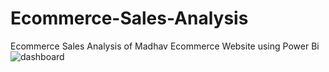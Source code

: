 # Ecommerce-Sales-Analysis
Ecommerce Sales Analysis of Madhav Ecommerce  Website using Power Bi
![dashboard](https://github.com/MZKhan18/Ecommerce-Sales-Analysis/assets/83308074/8724df6f-479e-4fff-9f28-a70e9aa6b91a)

